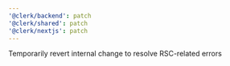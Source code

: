 ```yaml
---
'@clerk/backend': patch
'@clerk/shared': patch
'@clerk/nextjs': patch
---
```


Temporarily revert internal change to resolve RSC-related errors
